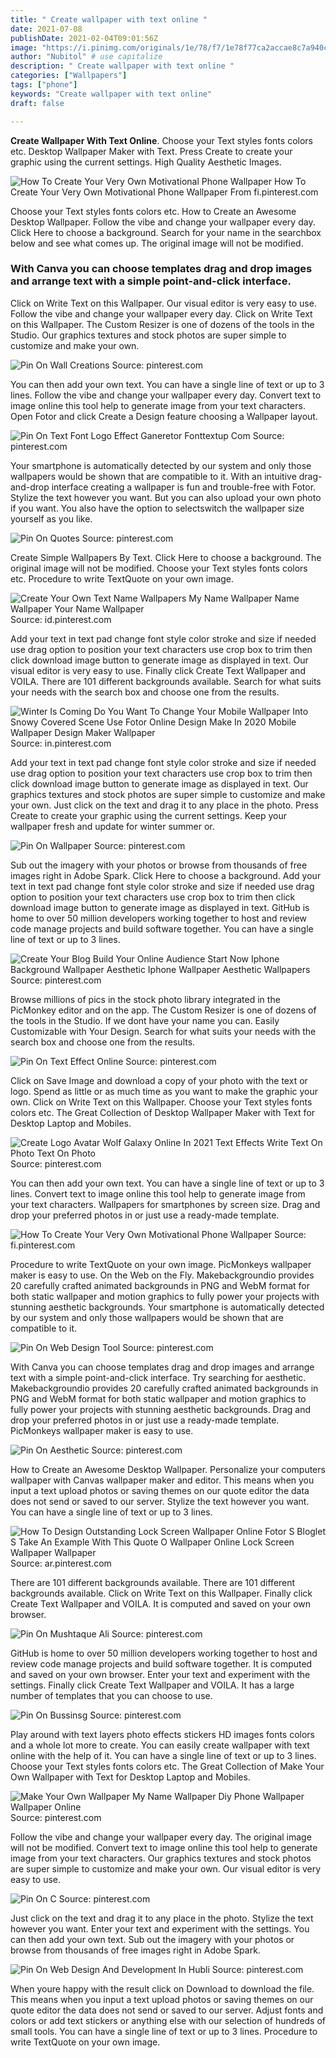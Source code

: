 ```yaml
---
title: " Create wallpaper with text online "
date: 2021-07-08
publishDate: 2021-02-04T09:01:56Z
image: "https://i.pinimg.com/originals/1e/78/f7/1e78f77ca2accae8c7a940cb8a7b9d45.jpg"
author: "Nubitol" # use capitalize
description: " Create wallpaper with text online "
categories: ["Wallpapers"]
tags: ["phone"]
keywords: "Create wallpaper with text online"
draft: false

---
```



**Create Wallpaper With Text Online**. Choose your Text styles fonts colors etc. Desktop Wallpaper Maker with Text. Press Create to create your graphic using the current settings. High Quality Aesthetic Images.

![How To Create Your Very Own Motivational Phone Wallpaper](https://i.pinimg.com/originals/e6/0e/23/e60e23b5cf6730530b7fae566bdb1750.jpg "How To Create Your Very Own Motivational Phone Wallpaper")
How To Create Your Very Own Motivational Phone Wallpaper From fi.pinterest.com


Choose your Text styles fonts colors etc. How to Create an Awesome Desktop Wallpaper. Follow the vibe and change your wallpaper every day. Click Here to choose a background. Search for your name in the searchbox below and see what comes up. The original image will not be modified.

### With Canva you can choose templates drag and drop images and arrange text with a simple point-and-click interface.

Click on Write Text on this Wallpaper. Our visual editor is very easy to use. Follow the vibe and change your wallpaper every day. Click on Write Text on this Wallpaper. The Custom Resizer is one of dozens of the tools in the Studio. Our graphics textures and stock photos are super simple to customize and make your own.


![Pin On Wall Creations](https://i.pinimg.com/originals/bf/eb/9f/bfeb9f4ef3d7733068b2e0095606d7d5.png "Pin On Wall Creations")
Source: pinterest.com

You can then add your own text. You can have a single line of text or up to 3 lines. Follow the vibe and change your wallpaper every day. Convert text to image online this tool help to generate image from your text characters. Open Fotor and click Create a Design feature choosing a Wallpaper layout.

![Pin On Text Font Logo Effect Ganeretor Fonttextup Com](https://i.pinimg.com/originals/a6/73/66/a673669f63a42ee71a182ed7e8017b5f.gif "Pin On Text Font Logo Effect Ganeretor Fonttextup Com")
Source: pinterest.com

Your smartphone is automatically detected by our system and only those wallpapers would be shown that are compatible to it. With an intuitive drag-and-drop interface creating a wallpaper is fun and trouble-free with Fotor. Stylize the text however you want. But you can also upload your own photo if you want. You also have the option to selectswitch the wallpaper size yourself as you like.

![Pin On Quotes](https://i.pinimg.com/564x/d5/f2/13/d5f213d10ad9e03e21b370a8f9c8dd9f.jpg "Pin On Quotes")
Source: pinterest.com

Create Simple Wallpapers By Text. Click Here to choose a background. The original image will not be modified. Choose your Text styles fonts colors etc. Procedure to write TextQuote on your own image.

![Create Your Own Text Name Wallpapers My Name Wallpaper Name Wallpaper Your Name Wallpaper](https://i.pinimg.com/originals/61/ed/ed/61eded2cfd2195483046cf34ef488c59.png "Create Your Own Text Name Wallpapers My Name Wallpaper Name Wallpaper Your Name Wallpaper")
Source: id.pinterest.com

Add your text in text pad change font style color stroke and size if needed use drag option to position your text characters use crop box to trim then click download image button to generate image as displayed in text. Our visual editor is very easy to use. Finally click Create Text Wallpaper and VOILA. There are 101 different backgrounds available. Search for what suits your needs with the search box and choose one from the results.

![Winter Is Coming Do You Want To Change Your Mobile Wallpaper Into Snowy Covered Scene Use Fotor Online Design Make In 2020 Mobile Wallpaper Design Maker Wallpaper](https://i.pinimg.com/474x/59/50/3f/59503fad141415d6211a2ac230b2c83a.jpg "Winter Is Coming Do You Want To Change Your Mobile Wallpaper Into Snowy Covered Scene Use Fotor Online Design Make In 2020 Mobile Wallpaper Design Maker Wallpaper")
Source: in.pinterest.com

Add your text in text pad change font style color stroke and size if needed use drag option to position your text characters use crop box to trim then click download image button to generate image as displayed in text. Our graphics textures and stock photos are super simple to customize and make your own. Just click on the text and drag it to any place in the photo. Press Create to create your graphic using the current settings. Keep your wallpaper fresh and update for winter summer or.

![Pin On Wallpaper](https://i.pinimg.com/originals/3c/d7/63/3cd76350e2fbf6101ccf5e832639eeb6.jpg "Pin On Wallpaper")
Source: pinterest.com

Sub out the imagery with your photos or browse from thousands of free images right in Adobe Spark. Click Here to choose a background. Add your text in text pad change font style color stroke and size if needed use drag option to position your text characters use crop box to trim then click download image button to generate image as displayed in text. GitHub is home to over 50 million developers working together to host and review code manage projects and build software together. You can have a single line of text or up to 3 lines.

![Create Your Blog Build Your Online Audience Start Now Iphone Background Wallpaper Aesthetic Iphone Wallpaper Aesthetic Wallpapers](https://i.pinimg.com/originals/e7/41/99/e74199227de5d08b58613e7356eeac50.png "Create Your Blog Build Your Online Audience Start Now Iphone Background Wallpaper Aesthetic Iphone Wallpaper Aesthetic Wallpapers")
Source: pinterest.com

Browse millions of pics in the stock photo library integrated in the PicMonkey editor and on the app. The Custom Resizer is one of dozens of the tools in the Studio. If we dont have your name you can. Easily Customizable with Your Design. Search for what suits your needs with the search box and choose one from the results.

![Pin On Text Effect Online](https://i.pinimg.com/originals/e2/e7/ef/e2e7efc2dc4049daa290358918b3bd60.png "Pin On Text Effect Online")
Source: pinterest.com

Click on Save Image and download a copy of your photo with the text or logo. Spend as little or as much time as you want to make the graphic your own. Click on Write Text on this Wallpaper. Choose your Text styles fonts colors etc. The Great Collection of Desktop Wallpaper Maker with Text for Desktop Laptop and Mobiles.

![Create Logo Avatar Wolf Galaxy Online In 2021 Text Effects Write Text On Photo Text On Photo](https://i.pinimg.com/474x/8f/d8/33/8fd833a4a3e723cd3216f437234da8ec.jpg "Create Logo Avatar Wolf Galaxy Online In 2021 Text Effects Write Text On Photo Text On Photo")
Source: pinterest.com

You can then add your own text. You can have a single line of text or up to 3 lines. Convert text to image online this tool help to generate image from your text characters. Wallpapers for smartphones by screen size. Drag and drop your preferred photos in or just use a ready-made template.

![How To Create Your Very Own Motivational Phone Wallpaper](https://i.pinimg.com/originals/e6/0e/23/e60e23b5cf6730530b7fae566bdb1750.jpg "How To Create Your Very Own Motivational Phone Wallpaper")
Source: fi.pinterest.com

Procedure to write TextQuote on your own image. PicMonkeys wallpaper maker is easy to use. On the Web on the Fly. Makebackgroundio provides 20 carefully crafted animated backgrounds in PNG and WebM format for both static wallpaper and motion graphics to fully power your projects with stunning aesthetic backgrounds. Your smartphone is automatically detected by our system and only those wallpapers would be shown that are compatible to it.

![Pin On Web Design Tool](https://i.pinimg.com/originals/7f/e7/74/7fe774bbacce09f00cb5b2e3cbc48db3.png "Pin On Web Design Tool")
Source: pinterest.com

With Canva you can choose templates drag and drop images and arrange text with a simple point-and-click interface. Try searching for aesthetic. Makebackgroundio provides 20 carefully crafted animated backgrounds in PNG and WebM format for both static wallpaper and motion graphics to fully power your projects with stunning aesthetic backgrounds. Drag and drop your preferred photos in or just use a ready-made template. PicMonkeys wallpaper maker is easy to use.

![Pin On Aesthetic](https://i.pinimg.com/originals/1c/97/cc/1c97cce9e60fd67c12080d1a58019293.png "Pin On Aesthetic")
Source: pinterest.com

How to Create an Awesome Desktop Wallpaper. Personalize your computers wallpaper with Canvas wallpaper maker and editor. This means when you input a text upload photos or saving themes on our quote editor the data does not send or saved to our server. Stylize the text however you want. You can have a single line of text or up to 3 lines.

![How To Design Outstanding Lock Screen Wallpaper Online Fotor S Bloglet S Take An Example With This Quote O Wallpaper Online Lock Screen Wallpaper Wallpaper](https://i.pinimg.com/originals/c8/bf/a7/c8bfa73ba24398333940a610e87ce713.png "How To Design Outstanding Lock Screen Wallpaper Online Fotor S Bloglet S Take An Example With This Quote O Wallpaper Online Lock Screen Wallpaper Wallpaper")
Source: ar.pinterest.com

There are 101 different backgrounds available. There are 101 different backgrounds available. Click on Write Text on this Wallpaper. Finally click Create Text Wallpaper and VOILA. It is computed and saved on your own browser.

![Pin On Mushtaque Ali](https://i.pinimg.com/originals/b1/f8/37/b1f837aebc93c0393ecb7462d6f5c83d.jpg "Pin On Mushtaque Ali")
Source: pinterest.com

GitHub is home to over 50 million developers working together to host and review code manage projects and build software together. It is computed and saved on your own browser. Enter your text and experiment with the settings. Finally click Create Text Wallpaper and VOILA. It has a large number of templates that you can choose to use.

![Pin On Bussinsg](https://i.pinimg.com/originals/0d/bc/8f/0dbc8fcf04035a540d3ef9203de60299.jpg "Pin On Bussinsg")
Source: pinterest.com

Play around with text layers photo effects stickers HD images fonts colors and a whole lot more to create. You can easily create wallpaper with text online with the help of it. You can have a single line of text or up to 3 lines. Choose your Text styles fonts colors etc. The Great Collection of Make Your Own Wallpaper with Text for Desktop Laptop and Mobiles.

![Make Your Own Wallpaper My Name Wallpaper Diy Phone Wallpaper Wallpaper Online](https://i.pinimg.com/originals/d3/c9/71/d3c97196d2857a6dbb562462b98b0cd6.jpg "Make Your Own Wallpaper My Name Wallpaper Diy Phone Wallpaper Wallpaper Online")
Source: pinterest.com

Follow the vibe and change your wallpaper every day. The original image will not be modified. Convert text to image online this tool help to generate image from your text characters. Our graphics textures and stock photos are super simple to customize and make your own. Our visual editor is very easy to use.

![Pin On C](https://i.pinimg.com/originals/5b/ef/02/5bef02b62b15ff4cac03d36a0cd137ff.jpg "Pin On C")
Source: pinterest.com

Just click on the text and drag it to any place in the photo. Stylize the text however you want. Enter your text and experiment with the settings. You can then add your own text. Sub out the imagery with your photos or browse from thousands of free images right in Adobe Spark.

![Pin On Web Design And Development In Hubli](https://i.pinimg.com/originals/1e/78/f7/1e78f77ca2accae8c7a940cb8a7b9d45.jpg "Pin On Web Design And Development In Hubli")
Source: pinterest.com

When youre happy with the result click on Download to download the file. This means when you input a text upload photos or saving themes on our quote editor the data does not send or saved to our server. Adjust fonts and colors or add text stickers or anything else with our selection of hundreds of small tools. You can have a single line of text or up to 3 lines. Procedure to write TextQuote on your own image.

